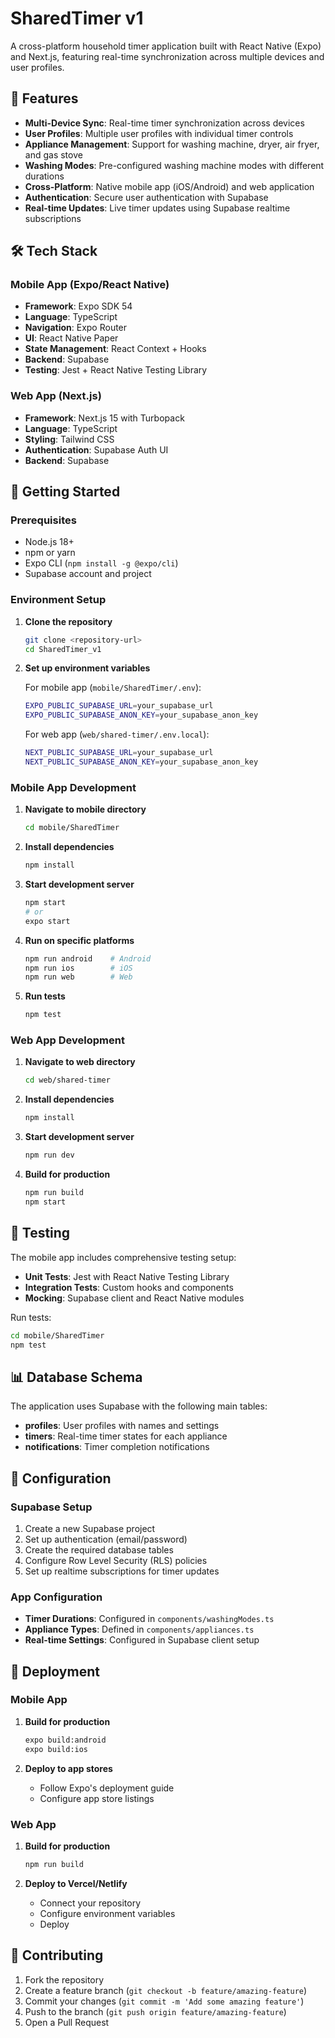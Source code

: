 # SharedTimer v1

A cross-platform household timer application built with React Native (Expo) and Next.js, featuring real-time synchronization across multiple devices and user profiles.

## 🚀 Features

- **Multi-Device Sync**: Real-time timer synchronization across devices
- **User Profiles**: Multiple user profiles with individual timer controls
- **Appliance Management**: Support for washing machine, dryer, air fryer, and gas stove
- **Washing Modes**: Pre-configured washing machine modes with different durations
- **Cross-Platform**: Native mobile app (iOS/Android) and web application
- **Authentication**: Secure user authentication with Supabase
- **Real-time Updates**: Live timer updates using Supabase realtime subscriptions

## 🛠️ Tech Stack

### Mobile App (Expo/React Native)
- **Framework**: Expo SDK 54
- **Language**: TypeScript
- **Navigation**: Expo Router
- **UI**: React Native Paper
- **State Management**: React Context + Hooks
- **Backend**: Supabase
- **Testing**: Jest + React Native Testing Library

### Web App (Next.js)
- **Framework**: Next.js 15 with Turbopack
- **Language**: TypeScript
- **Styling**: Tailwind CSS
- **Authentication**: Supabase Auth UI
- **Backend**: Supabase

## 📱 Getting Started

### Prerequisites

- Node.js 18+ 
- npm or yarn
- Expo CLI (`npm install -g @expo/cli`)
- Supabase account and project

### Environment Setup

1. **Clone the repository**
   ```bash
   git clone <repository-url>
   cd SharedTimer_v1
   ```

2. **Set up environment variables**

   For mobile app (`mobile/SharedTimer/.env`):
   ```bash
   EXPO_PUBLIC_SUPABASE_URL=your_supabase_url
   EXPO_PUBLIC_SUPABASE_ANON_KEY=your_supabase_anon_key
   ```

   For web app (`web/shared-timer/.env.local`):
   ```bash
   NEXT_PUBLIC_SUPABASE_URL=your_supabase_url
   NEXT_PUBLIC_SUPABASE_ANON_KEY=your_supabase_anon_key
   ```

### Mobile App Development

1. **Navigate to mobile directory**
   ```bash
   cd mobile/SharedTimer
   ```

2. **Install dependencies**
   ```bash
   npm install
   ```

3. **Start development server**
   ```bash
   npm start
   # or
   expo start
   ```

4. **Run on specific platforms**
   ```bash
   npm run android    # Android
   npm run ios        # iOS
   npm run web        # Web
   ```

5. **Run tests**
   ```bash
   npm test
   ```

### Web App Development

1. **Navigate to web directory**
   ```bash
   cd web/shared-timer
   ```

2. **Install dependencies**
   ```bash
   npm install
   ```

3. **Start development server**
   ```bash
   npm run dev
   ```

4. **Build for production**
   ```bash
   npm run build
   npm start
   ```

## 🧪 Testing

The mobile app includes comprehensive testing setup:

- **Unit Tests**: Jest with React Native Testing Library
- **Integration Tests**: Custom hooks and components
- **Mocking**: Supabase client and React Native modules

Run tests:
```bash
cd mobile/SharedTimer
npm test
```

## 📊 Database Schema

The application uses Supabase with the following main tables:

- **profiles**: User profiles with names and settings
- **timers**: Real-time timer states for each appliance
- **notifications**: Timer completion notifications

## 🔧 Configuration

### Supabase Setup

1. Create a new Supabase project
2. Set up authentication (email/password)
3. Create the required database tables
4. Configure Row Level Security (RLS) policies
5. Set up realtime subscriptions for timer updates

### App Configuration

- **Timer Durations**: Configured in `components/washingModes.ts`
- **Appliance Types**: Defined in `components/appliances.ts`
- **Real-time Settings**: Configured in Supabase client setup

## 🚀 Deployment

### Mobile App

1. **Build for production**
   ```bash
   expo build:android
   expo build:ios
   ```

2. **Deploy to app stores**
   - Follow Expo's deployment guide
   - Configure app store listings

### Web App

1. **Build for production**
   ```bash
   npm run build
   ```

2. **Deploy to Vercel/Netlify**
   - Connect your repository
   - Configure environment variables
   - Deploy

## 🤝 Contributing

1. Fork the repository
2. Create a feature branch (`git checkout -b feature/amazing-feature`)
3. Commit your changes (`git commit -m 'Add some amazing feature'`)
4. Push to the branch (`git push origin feature/amazing-feature`)
5. Open a Pull Request
